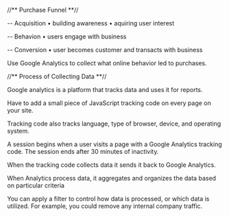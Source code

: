 //** Purchase Funnel **//

-- Acquisition
• building awareness
• aquiring user interest

-- Behavion
• users engage with business

-- Conversion
• user becomes customer and transacts with business

Use Google Analytics to collect what online behavior led to purchases.

//** Process of Collecting Data **//

Google analytics is a platform that tracks data and uses it for reports.

Have to add a small piece of JavaScript tracking code on every page on your site.

Tracking code also tracks language, type of browser, device, and operating system.

A session begins when a user visits a page with a  Google Analytics tracking code. The session ends after 30 minutes of inactivity. 

When the tracking code collects data it sends it back to Google Analytics.

When Analytics process data, it aggregates and organizes the data based on particular criteria

You can apply a filter to control how data is processed, or which data is utilized. For example, you could remove any internal company traffic.